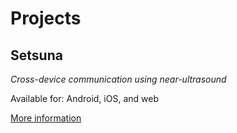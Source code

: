 # Projects

## Setsuna
*Cross-device communication using near-ultrasound*

Available for: Android, iOS, and web

[More information](setsuna.md)
